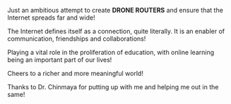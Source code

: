 Just an ambitious attempt to create **DRONE ROUTERS** and ensure that the Internet spreads far and wide!

The Internet defines itself as a connection, quite literally. It is an enabler of communication, friendships and collaborations! 

Playing a vital role in the proliferation of education, with online learning being an important part of our lives! 

Cheers to a richer and more meaningful world!

Thanks to Dr. Chinmaya for putting up with me and helping me out in the same!
